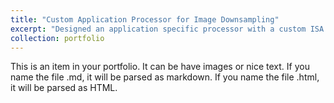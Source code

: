 ```yaml
---
title: "Custom Application Processor for Image Downsampling"
excerpt: "Designed an application specific processor with a custom ISA for processing RGB images using DE2-115 development board.<br/> Final processor could downsample an image by an integer factor up to 15 using Gaussian and average filtering and it could apply any linear separable filter to images.<br/> UART transceiver, developed using Verilog was used as the communication medium between the processor and the PC."
collection: portfolio
---
```


This is an item in your portfolio. It can be have images or nice text. If you name the file .md, it will be parsed as markdown. If you name the file .html, it will be parsed as HTML. 
